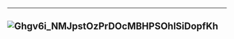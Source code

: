 
---------------
![Ghgv6i_NMJpstOzPrDOcMBHPSOhlSiDopfKh](https://assets.weforum.org/editor/Ghgv6i_NMJpstOzPrDOcMBHPSOhlSiDopfKh-LuD8tU.png)
---------------
![]()
-------------
![]()
-------------
![]()
-------------
![]()
-------------
![]()
-------------
![]()
-------------
